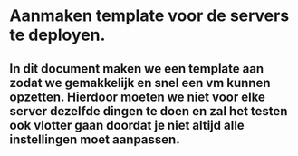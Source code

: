 # Aanmaken template voor de servers te deployen.

## In dit document maken we een template aan zodat we gemakkelijk en snel een vm kunnen opzetten. Hierdoor moeten we niet voor elke server dezelfde dingen te doen en zal het testen ook vlotter gaan doordat je niet altijd alle instellingen moet aanpassen.
